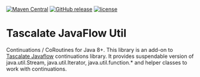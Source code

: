 [![Maven Central](https://img.shields.io/maven-central/v/net.tascalate.javaflow.util/net.tascalate.javaflow.util.lib.svg)](https://search.maven.org/artifact/net.tascalate.javaflow.util/net.tascalate.javaflow.util.lib/1.1.1/jar) [![GitHub release](https://img.shields.io/github/release/vsilaev/tascalate-javaflow-util.svg)](https://github.com/vsilaev/tascalate-javaflow-util/releases/tag/1.1.1) [![license](https://img.shields.io/github/license/vsilaev/tascalate-javaflow-util.svg)](https://github.com/vsilaev/tascalate-async-await/blob/master/LICENSE)

# Tascalate JavaFlow Util
Continuations / CoRoutines for Java 8+. This library is an add-on to [Tascalate Javaflow](https://github.com/vsilaev/tascalate-javaflow) continuations library. It provides suspendable version of java.util.Stream, java.util.Iterator, java.util.function.*  and helper classes to work with continuations.
